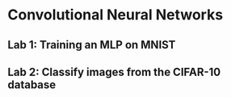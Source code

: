 # Convolutional Neural Networks

## Lab 1: Training an MLP on MNIST

## Lab 2: Classify images from the CIFAR-10 database